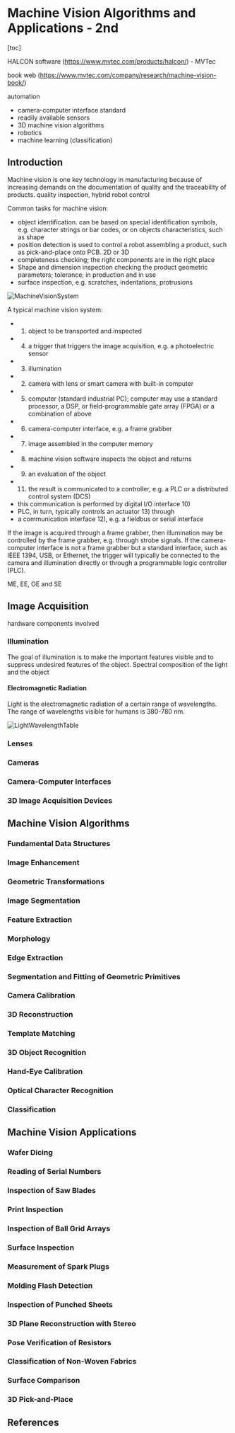 # Machine Vision Algorithms and Applications - 2nd

[toc]

HALCON software (https://www.mvtec.com/products/halcon/) - MVTec

book web (https://www.mvtec.com/company/research/machine-vision-book/)

automation

- camera-computer interface standard
- readily available sensors
- 3D machine vision algorithms
- robotics
- machine learning (classification)

## Introduction

Machine vision is one key technology in manufacturing because of increasing demands on the documentation of quality and the traceability of products. quality inspection, hybrid robot control

Common tasks for machine vision:

- object identification. can be based on special identification symbols, e.g. character strings or bar codes, or on objects characteristics, such as shape
- position detection is used to control a robot assembling a product, such as pick-and-place onto PCB. 2D or 3D
- completeness checking; the right components are in the right place
- Shape and dimension inspection checking the product geometric parameters; tolerance; in production and in use
- surface inspection, e.g. scratches, indentations, protrusions

![MachineVisionSystem](../Media/MachineVisionSystem.png)

A typical machine vision system:

- 1) object to be transported and inspected
- 4) a trigger that triggers the image acquisition, e.g. a photoelectric sensor
- 3) illumination
- 2) camera with lens or smart camera with built-in computer
- 5) computer (standard industrial PC); computer may use a standard processor, a DSP, or field-programmable gate array (FPGA) or a combination of above
- 6) camera-computer interface, e.g. a frame grabber
- 7) image assembled in the computer memory
- 8) machine vision software inspects the object and returns
- 9) an evaluation of the object
- 11) the result is communicated to a controller, e.g. a PLC or a distributed control system (DCS)
- this communication is performed by digital I/O interface 10)
- PLC, in turn, typically controls an actuator 13) through 
- a communication interface 12), e.g. a fieldbus or serial interface

If the image is acquired through a frame grabber, then illumination may be controlled by the frame grabber, e.g. through strobe signals. If the camera-computer interface is not a frame grabber but a standard interface, such as IEEE 1394, USB, or Ethernet, the trigger will typically be connected to the camera and illumination directly or through a programmable logic controller (PLC).

ME, EE, OE and SE

## Image Acquisition

hardware components involved

### Illumination

The goal of illumination is to make the important features visible and to suppress undesired features of the object. Spectral composition of the light and the object

#### Electromagnetic Radiation

Light is the electromagnetic radiation of a certain range of wavelengths. The range of wavelengths visible for humans is 380-780 nm.

![LightWavelengthTable](../Media/LightWavelengthTable.png)



### Lenses

### Cameras

### Camera-Computer Interfaces

### 3D Image Acquisition Devices

## Machine Vision Algorithms

### Fundamental Data Structures

### Image Enhancement

### Geometric Transformations

### Image Segmentation

### Feature Extraction

### Morphology

### Edge Extraction

### Segmentation and Fitting of Geometric Primitives

### Camera Calibration

### 3D Reconstruction

### Template Matching

### 3D Object Recognition

### Hand-Eye Calibration

### Optical Character Recognition

### Classification

## Machine Vision Applications

### Wafer Dicing

### Reading of Serial Numbers

### Inspection of Saw Blades

### Print Inspection

### Inspection of Ball Grid Arrays

### Surface Inspection

### Measurement of Spark Plugs

### Molding Flash Detection

### Inspection of Punched Sheets

### 3D Plane Reconstruction with Stereo

### Pose Verification of Resistors

### Classification of Non-Woven Fabrics

### Surface Comparison

### 3D Pick-and-Place

## References